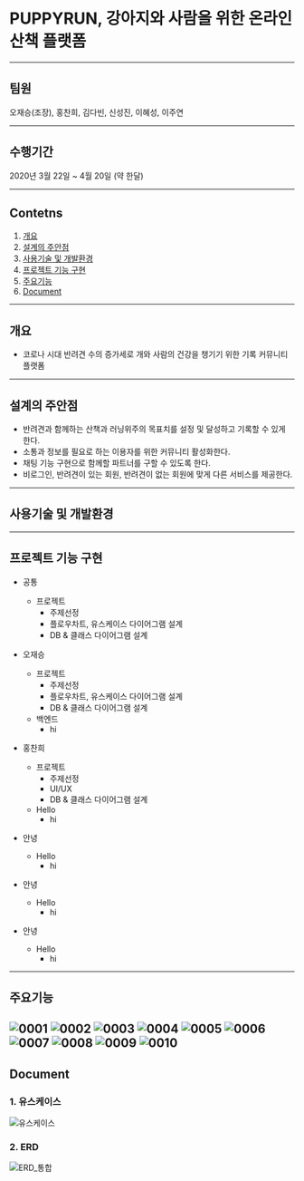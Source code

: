 # PUPPYRUN, 강아지와 사람을 위한 온라인 산책 플랫폼
------------
## 팀원 
오재승(조장), 홍찬희, 김다빈, 신성진, 이혜성, 이주연

------------
## 수행기간
2020년 3월 22일 ~ 4월 20일 (약 한달)

------------


## Contetns

1. [개요](#개요)
2. [설계의 주안점](#설계의-주안점)
3. [사용기술 및 개발환경](#사용기술-및-개발환경)
4. [프로젝트 기능 구현](#프로젝트-기능-구현)
5. [주요기능](#주요기능)
6. [Document](#Document)

------------

## 개요
+ 코로나 시대 반려견 수의 증가세로 개와 사람의 건강을 챙기기 위한 기록 커뮤니티 플랫폼

------------

## 설계의 주안점
- 반려견과 함께하는 산책과 러닝위주의 목표치를 설정 및 달성하고 기록할 수 있게 한다.
- 소통과 정보를 필요로 하는 이용자를 위한 커뮤니티 활성화한다.
- 채팅 기능 구현으로 함께할 파트너를 구할 수 있도록 한다.
- 비로그인, 반려견이 있는 회원, 반려견이 없는 회원에 맞게 다른 서비스를 제공한다.

------------
## 사용기술 및 개발환경


------------
## 프로젝트 기능 구현

- 공통
  - 프로젝트
    - 주제선정
    - 플로우차트, 유스케이스 다이어그램 설계
    - DB & 클래스 다이어그램 설계

- 오재승
  - 프로젝트
    - 주제선정
    - 플로우차트, 유스케이스 다이어그램 설계
    - DB & 클래스 다이어그램 설계
  - 백엔드
    - hi

- 홍찬희
  - 프로젝트
    - 주제선정
    - UI/UX
    - DB & 클래스 다이어그램 설계
  - Hello
    - hi

- 안녕
  - Hello
    - hi

- 안녕
  - Hello
    - hi

- 안녕
  - Hello
    - hi

------------
## 주요기능
![0001](https://user-images.githubusercontent.com/81956425/118356077-7eba2f00-b5ae-11eb-9761-4fded70ee718.jpg)
![0002](https://user-images.githubusercontent.com/81956425/118356091-91346880-b5ae-11eb-9249-78f5580a3b09.jpg)
![0003](https://user-images.githubusercontent.com/81956425/118356093-95608600-b5ae-11eb-9b80-c9cacdb52b19.jpg)
![0004](https://user-images.githubusercontent.com/81956425/118356094-95f91c80-b5ae-11eb-9917-3691f3b385bc.jpg)
![0005](https://user-images.githubusercontent.com/81956425/118356095-95f91c80-b5ae-11eb-8d3e-097644c3f3ad.jpg)
![0006](https://user-images.githubusercontent.com/81956425/118356096-9691b300-b5ae-11eb-945f-8d4e2183c23f.jpg)
![0007](https://user-images.githubusercontent.com/81956425/118356097-972a4980-b5ae-11eb-93cf-00e8c5d5efe1.jpg)
![0008](https://user-images.githubusercontent.com/81956425/118356098-97c2e000-b5ae-11eb-8435-aac78a024ce7.jpg)
![0009](https://user-images.githubusercontent.com/81956425/118356099-985b7680-b5ae-11eb-9752-4e068cb7047f.jpg)
![0010](https://user-images.githubusercontent.com/81956425/118356100-98f40d00-b5ae-11eb-812e-17e51b27520f.jpg)
------------
## Document
### 1. 유스케이스
![유스케이스](https://user-images.githubusercontent.com/81937349/118353075-c71e2080-b59f-11eb-85b5-9db49f2ff080.png)

### 2. ERD
![ERD_통합](https://user-images.githubusercontent.com/81937349/118353105-df8e3b00-b59f-11eb-9a3a-d53fd93c04d7.png)


